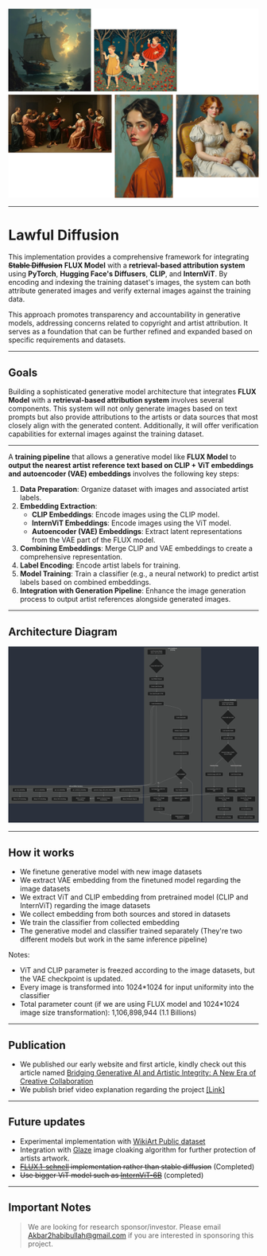 ![hero](github.webp)

---

# Lawful Diffusion

This implementation provides a comprehensive framework for integrating ~~**Stable Diffusion**~~ **FLUX Model** with a **retrieval-based attribution system** using **PyTorch**, **Hugging Face's Diffusers**, **CLIP**, and **InternViT**. By encoding and indexing the training dataset's images, the system can both attribute generated images and verify external images against the training data.

This approach promotes transparency and accountability in generative models, addressing concerns related to copyright and artist attribution. It serves as a foundation that can be further refined and expanded based on specific requirements and datasets.

---

## Goals

Building a sophisticated generative model architecture that integrates **FLUX Model** with a **retrieval-based attribution system** involves several components. This system will not only generate images based on text prompts but also provide attributions to the artists or data sources that most closely align with the generated content. Additionally, it will offer verification capabilities for external images against the training dataset.

---

A **training pipeline** that allows a generative model like **FLUX Model** to **output the nearest artist reference text based on CLIP + ViT embeddings and autoencoder (VAE) embeddings** involves the following key steps:

1. **Data Preparation**: Organize dataset with images and associated artist labels.
2. **Embedding Extraction**:
   - **CLIP Embeddings**: Encode images using the CLIP model.
   - **InternViT Embeddings**: Encode images using the ViT model.
   - **Autoencoder (VAE) Embeddings**: Extract latent representations from the VAE part of the FLUX model.
3. **Combining Embeddings**: Merge CLIP and VAE embeddings to create a comprehensive representation.
4. **Label Encoding**: Encode artist labels for training.
5. **Model Training**: Train a classifier (e.g., a neural network) to predict artist labels based on combined embeddings.
6. **Integration with Generation Pipeline**: Enhance the image generation process to output artist references alongside generated images.

---

## Architecture Diagram

![Architecture Diagram](flowchart.png)

---

## How it works

- We finetune generative model with new image datasets
- We extract VAE embedding from the finetuned model regarding the image datasets
- We extract ViT and CLIP embedding from pretrained model (CLIP and InternViT) regarding the image datasets
- We collect embedding from both sources and stored in datasets
- We train the classifier from collected embedding
- The generative model and classifier trained separately (They're two different models but work in the same inference pipeline)

Notes: 
- ViT and CLIP parameter is freezed according to the image datasets, but the VAE checkpoint is updated.
- Every image is transformed into 1024*1024 for input uniformity into the classifier 
- Total parameter count (if we are using FLUX model and 1024*1024 image size transformation): 1,106,898,944 (1.1 Billions)

---

## Publication

- We published our early website and first article, kindly check out this article named [Bridging Generative AI and Artistic Integrity: A New Era of Creative Collaboration](https://lawfuldiffusion.kreasof.my.id/article/bridging-generative-ai-and-artistic-integrity)
- We publish brief video explanation regarding the project [[Link]](https://youtu.be/rL8eNZdQ7Y4?si=b2VhYLZKBTrNedWV)

---

## Future updates

- Experimental implementation with [WikiArt Public dataset](https://huggingface.co/datasets/huggan/wikiart)
- Integration with [Glaze](https://glaze.cs.uchicago.edu/) image cloaking algorithm for further protection of artists artwork.
- ~~[FLUX.1-schnell](https://huggingface.co/black-forest-labs/FLUX.1-schnell) implementation rather than stable diffusion~~ (Completed)
- ~~Use bigger ViT model such as [InternViT-6B](https://huggingface.co/OpenGVLab/InternViT-6B-448px-V1-5)~~ (completed)

---

## Important Notes

> We are looking for research sponsor/investor. Please email Akbar2habibullah@gmail.com if you are interested in sponsoring this project.
